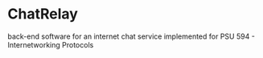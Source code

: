 # ChatRelay
back-end software for an internet chat service implemented for PSU 594 - Internetworking Protocols
